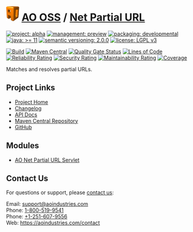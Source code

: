 # [<img src="ao-logo.png" alt="AO Logo" width="35" height="40">](https://github.com/ao-apps) [AO OSS](https://github.com/ao-apps/ao-oss) / [Net Partial URL](https://github.com/ao-apps/ao-net-partial-url)

[![project: alpha](https://oss.aoapps.com/ao-badges/project-alpha.svg)](https://aoindustries.com/life-cycle#project-alpha)
[![management: preview](https://oss.aoapps.com/ao-badges/management-preview.svg)](https://aoindustries.com/life-cycle#management-preview)
[![packaging: developmental](https://oss.aoapps.com/ao-badges/packaging-developmental.svg)](https://aoindustries.com/life-cycle#packaging-developmental)  
[![java: &gt;= 11](https://oss.aoapps.com/ao-badges/java-11.svg)](https://docs.oracle.com/en/java/javase/11/)
[![semantic versioning: 2.0.0](https://oss.aoapps.com/ao-badges/semver-2.0.0.svg)](http://semver.org/spec/v2.0.0.html)
[![license: LGPL v3](https://oss.aoapps.com/ao-badges/license-lgpl-3.0.svg)](https://www.gnu.org/licenses/lgpl-3.0)

[![Build](https://github.com/ao-apps/ao-net-partial-url/workflows/Build/badge.svg?branch=master)](https://github.com/ao-apps/ao-net-partial-url/actions?query=workflow%3ABuild)
[![Maven Central](https://maven-badges.herokuapp.com/maven-central/com.aoapps/ao-net-partial-url/badge.svg)](https://maven-badges.herokuapp.com/maven-central/com.aoapps/ao-net-partial-url)
[![Quality Gate Status](https://sonarcloud.io/api/project_badges/measure?branch=master&project=com.aoapps%3Aao-net-partial-url&metric=alert_status)](https://sonarcloud.io/dashboard?branch=master&id=com.aoapps%3Aao-net-partial-url)
[![Lines of Code](https://sonarcloud.io/api/project_badges/measure?branch=master&project=com.aoapps%3Aao-net-partial-url&metric=ncloc)](https://sonarcloud.io/component_measures?branch=master&id=com.aoapps%3Aao-net-partial-url&metric=ncloc)  
[![Reliability Rating](https://sonarcloud.io/api/project_badges/measure?branch=master&project=com.aoapps%3Aao-net-partial-url&metric=reliability_rating)](https://sonarcloud.io/component_measures?branch=master&id=com.aoapps%3Aao-net-partial-url&metric=Reliability)
[![Security Rating](https://sonarcloud.io/api/project_badges/measure?branch=master&project=com.aoapps%3Aao-net-partial-url&metric=security_rating)](https://sonarcloud.io/component_measures?branch=master&id=com.aoapps%3Aao-net-partial-url&metric=Security)
[![Maintainability Rating](https://sonarcloud.io/api/project_badges/measure?branch=master&project=com.aoapps%3Aao-net-partial-url&metric=sqale_rating)](https://sonarcloud.io/component_measures?branch=master&id=com.aoapps%3Aao-net-partial-url&metric=Maintainability)
[![Coverage](https://sonarcloud.io/api/project_badges/measure?branch=master&project=com.aoapps%3Aao-net-partial-url&metric=coverage)](https://sonarcloud.io/component_measures?branch=master&id=com.aoapps%3Aao-net-partial-url&metric=Coverage)

Matches and resolves partial URLs.

## Project Links
* [Project Home](https://oss.aoapps.com/net-partial-url/)
* [Changelog](https://oss.aoapps.com/net-partial-url/changelog)
* [API Docs](https://oss.aoapps.com/net-partial-url/apidocs/)
* [Maven Central Repository](https://central.sonatype.com/artifact/com.aoapps/ao-net-partial-url)
* [GitHub](https://github.com/ao-apps/ao-net-partial-url)

## Modules
* [AO Net Partial URL Servlet](https://github.com/ao-apps/ao-net-partial-url-servlet)

## Contact Us
For questions or support, please [contact us](https://aoindustries.com/contact):

Email: [support@aoindustries.com](mailto:support@aoindustries.com)  
Phone: [1-800-519-9541](tel:1-800-519-9541)  
Phone: [+1-251-607-9556](tel:+1-251-607-9556)  
Web: https://aoindustries.com/contact
